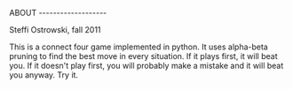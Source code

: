 ABOUT -------------------

Steffi Ostrowski, fall 2011

This is a connect four game implemented in python.  It uses alpha-beta pruning to find the best move in every situation.  If it plays first, it will beat you. If it doesn't play first, you will probably make a mistake and it will beat you anyway. Try it. 